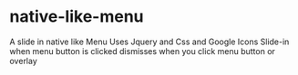 # native-like-menu
A slide in native like Menu
Uses Jquery and Css and Google Icons
Slide-in when menu button is clicked
dismisses when you click menu button or overlay
